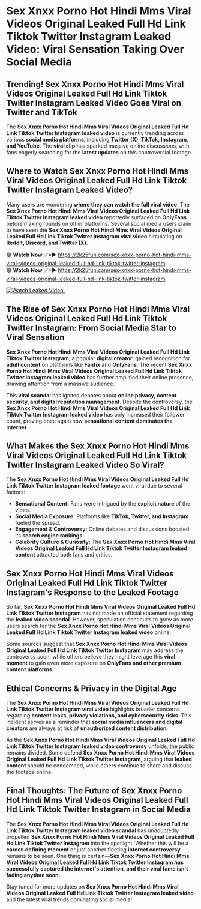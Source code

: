 # Sex ️Xnxx ️Porno Hot Hindi Mms Viral Videos Original Leaked Full Hd Link Tiktok Twitter Instagram Leaked Video: Viral Sensation Taking Over Social Media

## **Trending! Sex ️Xnxx ️Porno Hot Hindi Mms Viral Videos Original Leaked Full Hd Link Tiktok Twitter Instagram Leaked Video Goes Viral on Twitter and TikTok**
The **Sex ️Xnxx ️Porno Hot Hindi Mms Viral Videos Original Leaked Full Hd Link Tiktok Twitter Instagram leaked video** is currently trending across various **social media platforms**, including **Twitter (X), TikTok, Instagram, and YouTube**. The **viral clip** has sparked massive online discussions, with fans eagerly searching for the **latest updates** on this controversial footage.

## **Where to Watch Sex ️Xnxx ️Porno Hot Hindi Mms Viral Videos Original Leaked Full Hd Link Tiktok Twitter Instagram Leaked Video?**
Many users are wondering **where they can watch the full viral video**. The **Sex ️Xnxx ️Porno Hot Hindi Mms Viral Videos Original Leaked Full Hd Link Tiktok Twitter Instagram leaked video** reportedly surfaced on **OnlyFans** before making rounds on other platforms. Several social media users claim to have seen the **Sex ️Xnxx ️Porno Hot Hindi Mms Viral Videos Original Leaked Full Hd Link Tiktok Twitter Instagram viral video** circulating on **Reddit, Discord, and Twitter (X).**

🟢 **Watch Now** ✅=► https://2k25fun.com/sex-️xnxx-️porno-hot-hindi-mms-viral-videos-original-leaked-full-hd-link-tiktok-twitter-instagram  
🟢 **Watch Now** ✅=► https://2k25fun.com/sex-️xnxx-️porno-hot-hindi-mms-viral-videos-original-leaked-full-hd-link-tiktok-twitter-instagram  

[![Watch Leaked Video.](https://miro.medium.com/v2/resize:fit:828/format:webp/1*cilzJN44JGOrTw9NJCrNHA.gif "Watch Leaked Video")](https://2k25fun.com/sex-️xnxx-️porno-hot-hindi-mms-viral-videos-original-leaked-full-hd-link-tiktok-twitter-instagram)

## **The Rise of Sex ️Xnxx ️Porno Hot Hindi Mms Viral Videos Original Leaked Full Hd Link Tiktok Twitter Instagram: From Social Media Star to Viral Sensation**
**Sex ️Xnxx ️Porno Hot Hindi Mms Viral Videos Original Leaked Full Hd Link Tiktok Twitter Instagram**, a popular **digital creator**, gained recognition for **adult content** on platforms like **Fanfix** and **OnlyFans**. The recent **Sex ️Xnxx ️Porno Hot Hindi Mms Viral Videos Original Leaked Full Hd Link Tiktok Twitter Instagram leaked video** has further amplified their online presence, drawing attention from a massive audience.

This **viral scandal** has ignited debates about **online privacy, content security, and digital reputation management**. Despite the controversy, the **Sex ️Xnxx ️Porno Hot Hindi Mms Viral Videos Original Leaked Full Hd Link Tiktok Twitter Instagram leaked video** has only increased their follower count, proving once again how **sensational content dominates the internet**.

## **What Makes the Sex ️Xnxx ️Porno Hot Hindi Mms Viral Videos Original Leaked Full Hd Link Tiktok Twitter Instagram Leaked Video So Viral?**
The **Sex ️Xnxx ️Porno Hot Hindi Mms Viral Videos Original Leaked Full Hd Link Tiktok Twitter Instagram leaked footage** went viral due to several factors:
- **Sensational Content:** Fans were intrigued by the **explicit nature** of the video.
- **Social Media Exposure:** Platforms like **TikTok, Twitter, and Instagram** fueled the spread.
- **Engagement & Controversy:** Online debates and discussions boosted its **search engine rankings**.
- **Celebrity Culture & Curiosity:** The **Sex ️Xnxx ️Porno Hot Hindi Mms Viral Videos Original Leaked Full Hd Link Tiktok Twitter Instagram leaked content** attracted both fans and critics.

## **Sex ️Xnxx ️Porno Hot Hindi Mms Viral Videos Original Leaked Full Hd Link Tiktok Twitter Instagram's Response to the Leaked Footage**
So far, **Sex ️Xnxx ️Porno Hot Hindi Mms Viral Videos Original Leaked Full Hd Link Tiktok Twitter Instagram** has not made an official statement regarding the **leaked video scandal**. However, speculation continues to grow as more users search for the **Sex ️Xnxx ️Porno Hot Hindi Mms Viral Videos Original Leaked Full Hd Link Tiktok Twitter Instagram leaked video** online.

Some sources suggest that **Sex ️Xnxx ️Porno Hot Hindi Mms Viral Videos Original Leaked Full Hd Link Tiktok Twitter Instagram** may address the controversy soon, while others believe they might leverage this **viral moment** to gain even more exposure on **OnlyFans and other premium content platforms**.

## **Ethical Concerns & Privacy in the Digital Age**
The **Sex ️Xnxx ️Porno Hot Hindi Mms Viral Videos Original Leaked Full Hd Link Tiktok Twitter Instagram viral video** highlights broader concerns regarding **content leaks, privacy violations, and cybersecurity risks**. This incident serves as a reminder that **social media influencers and digital creators** are always at risk of **unauthorized content distribution**.

As the **Sex ️Xnxx ️Porno Hot Hindi Mms Viral Videos Original Leaked Full Hd Link Tiktok Twitter Instagram leaked video controversy** unfolds, the public remains divided. Some defend **Sex ️Xnxx ️Porno Hot Hindi Mms Viral Videos Original Leaked Full Hd Link Tiktok Twitter Instagram**, arguing that **leaked content** should be condemned, while others continue to share and discuss the footage online.

## **Final Thoughts: The Future of Sex ️Xnxx ️Porno Hot Hindi Mms Viral Videos Original Leaked Full Hd Link Tiktok Twitter Instagram in Social Media**
The **Sex ️Xnxx ️Porno Hot Hindi Mms Viral Videos Original Leaked Full Hd Link Tiktok Twitter Instagram leaked video scandal** has undoubtedly propelled **Sex ️Xnxx ️Porno Hot Hindi Mms Viral Videos Original Leaked Full Hd Link Tiktok Twitter Instagram** into the spotlight. Whether this will be a **career-defining moment** or just another fleeting **internet controversy** remains to be seen. One thing is certain—**Sex ️Xnxx ️Porno Hot Hindi Mms Viral Videos Original Leaked Full Hd Link Tiktok Twitter Instagram has successfully captured the internet's attention, and their viral fame isn't fading anytime soon.**

Stay tuned for more updates on **Sex ️Xnxx ️Porno Hot Hindi Mms Viral Videos Original Leaked Full Hd Link Tiktok Twitter Instagram leaked video** and the latest viral trends dominating social media!
